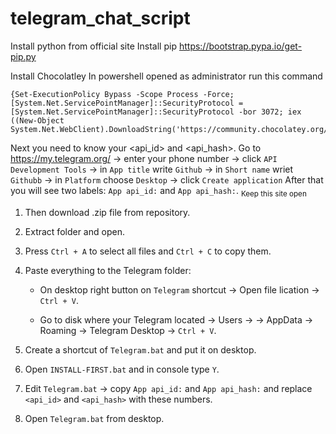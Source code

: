 # telegram_chat_script

Install python from official site
Install pip https://bootstrap.pypa.io/get-pip.py

Install Chocolatley
In powershell opened as administrator run this command
```
{Set-ExecutionPolicy Bypass -Scope Process -Force; [System.Net.ServicePointManager]::SecurityProtocol = [System.Net.ServicePointManager]::SecurityProtocol -bor 3072; iex ((New-Object System.Net.WebClient).DownloadString('https://community.chocolatey.org/install.ps1'))
```

Next you need to know your <api_id> and <api_hash>. 
Go to https://my.telegram.org/ -> enter your phone number -> click `API Development Tools` -> in `App title` write `Github` -> in `Short name` wriet `Githubb` -> in `Platform` choose `Desktop` -> click `Create application`
After that you will see two labels: `App api_id:` and `App api_hash:`. 
<sub>Keep this site open</sub>

1. Then download .zip file from repository.

2. Extract folder and open.

3. Press `Ctrl + A` to select all files and `Ctrl + C` to copy them. 

4. Paste everything to the Telegram folder:
   - On desktop right button on `Telegram` shortcut -> Open file lication -> `Ctrl + V`.
   
   - Go to disk where your Telegram located -> Users -> <your user name> -> AppData -> Roaming -> Telegram Desktop -> `Ctrl + V`.

5. Create a shortcut of `Telegram.bat` and put it on desktop.

6. Open `INSTALL-FIRST.bat` and in console type `Y`.

7. Edit `Telegram.bat` -> copy `App api_id:` and `App api_hash:` and replace `<api_id>` and `<api_hash>` with these numbers.

8. Open `Telegram.bat` from desktop.
